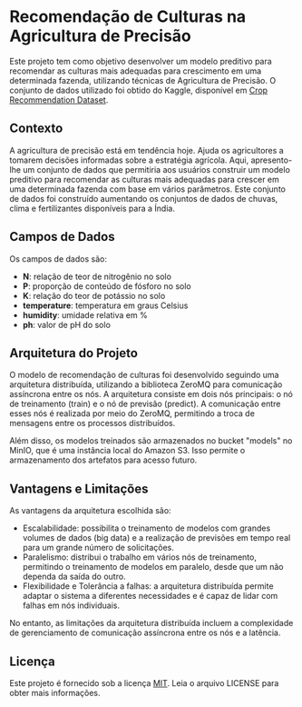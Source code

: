 # Recomendação de Culturas na Agricultura de Precisão

Este projeto tem como objetivo desenvolver um modelo preditivo para recomendar as culturas mais adequadas para crescimento em uma determinada fazenda, utilizando técnicas de Agricultura de Precisão. O conjunto de dados utilizado foi obtido do Kaggle, disponível em [Crop Recommendation Dataset](https://www.kaggle.com/datasets/atharvaingle/crop-recommendation-dataset).

## Contexto

A agricultura de precisão está em tendência hoje. Ajuda os agricultores a tomarem decisões informadas sobre a estratégia agrícola. Aqui, apresento-lhe um conjunto de dados que permitiria aos usuários construir um modelo preditivo para recomendar as culturas mais adequadas para crescer em uma determinada fazenda com base em vários parâmetros. 
Este conjunto de dados foi construído aumentando os conjuntos de dados de chuvas, clima e fertilizantes disponíveis para a Índia.

## Campos de Dados

Os campos de dados são:

- **N**: relação de teor de nitrogênio no solo
- **P**: proporção de conteúdo de fósforo no solo
- **K**: relação do teor de potássio no solo
- **temperature**: temperatura em graus Celsius
- **humidity**: umidade relativa em %
- **ph**: valor de pH do solo

## Arquitetura do Projeto

O modelo de recomendação de culturas foi desenvolvido seguindo uma arquitetura distribuída, utilizando a biblioteca ZeroMQ para comunicação assíncrona entre os nós. A arquitetura consiste em dois nós principais: o nó de treinamento (train) e o nó de previsão (predict). A comunicação entre esses nós é realizada por meio do ZeroMQ, permitindo a troca de mensagens entre os processos distribuídos.

Além disso, os modelos treinados são armazenados no bucket "models" no MinIO, que é uma instância local do Amazon S3. Isso permite o armazenamento dos artefatos para acesso futuro.

## Vantagens e Limitações

As vantagens da arquitetura escolhida são:

- Escalabilidade: possibilita o treinamento de modelos com grandes volumes de dados (big data) e a realização de previsões em tempo real para um grande número de solicitações.
- Paralelismo: distribui o trabalho em vários nós de treinamento, permitindo o treinamento de modelos em paralelo, desde que um não dependa da saída do outro.
- Flexibilidade e Tolerância a falhas: a arquitetura distribuída permite adaptar o sistema a diferentes necessidades e é capaz de lidar com falhas em nós individuais.

No entanto, as limitações da arquitetura distribuída incluem a complexidade de gerenciamento de comunicação assíncrona entre os nós e a latência.

## Licença

Este projeto é fornecido sob a licença [MIT](LICENSE). Leia o arquivo LICENSE para obter mais informações.
